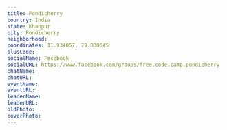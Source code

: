 ```yaml
---
title: Pondicherry
country: India
state: Khanpur
city: Pondicherry
neighborhood: 
coordinates: 11.934057, 79.830645
plusCode:
socialName: Facebook
socialURL: https://www.facebook.com/groups/free.code.camp.pondicherry
chatName:
chatURL:
eventName:
eventURL:
leaderName:
leaderURL:
oldPhoto: 
coverPhoto:
---
```

